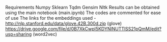 Requirements
Numpy
Sklearn
Tqdm
Gensim
Nltk
Results can be obtained using the main notebook (main.ipynb)
The codes are commented for ease of use
The links for the embeddings used -
http://nlp.stanford.edu/data/glove.42B.300d.zip (glove)
https://drive.google.com/file/d/0B7XkCwpI5KDYNlNUTTlSS21pQmM/edit?usp=sharing (word2vec)
